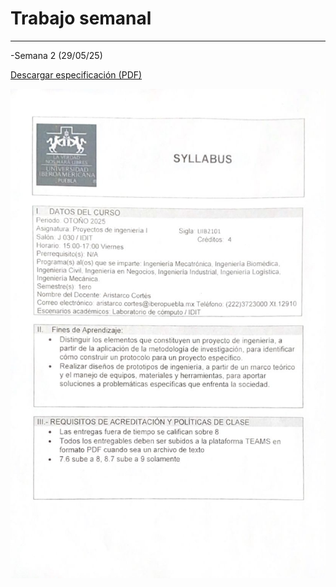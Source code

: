 # Trabajo semanal
---
-Semana 2 (29/05/25)

[Descargar especificación (PDF)](docs/recursos/ScanSyllabus.pdf)  


![Diagrama del sistema](recursos/imgs/WhtsSy.jpg)

